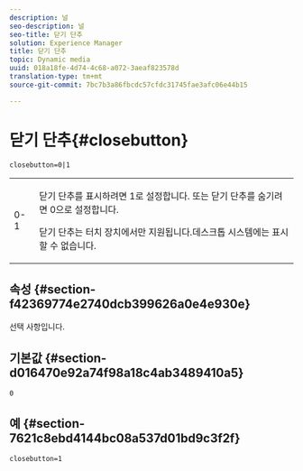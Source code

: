 ```yaml
---
description: 널
seo-description: 널
seo-title: 닫기 단추
solution: Experience Manager
title: 닫기 단추
topic: Dynamic media
uuid: 018a18fe-4d74-4c68-a072-3aeaf823578d
translation-type: tm+mt
source-git-commit: 7bc7b3a86fbcdc57cfdc31745fae3afc06e44b15

---
```



# 닫기 단추{#closebutton}

`closebutton=0|1`

<table id="table_9B98C97485DD4DEB8A6ECBCE8DF6B886"> 
 <tbody> 
  <tr> 
   <td colname="col1"> <p> <span class="codeph"> 0-1 </span> </p> </td> 
   <td colname="col2"> <p>닫기 단추를 표시하려면 <span class="codeph"> 1로 </span> 설정합니다. 또는 닫기 단추를 숨기려면 <span class="codeph"> 0으로 </span> 설정합니다. </p> <p>닫기 단추는 터치 장치에서만 지원됩니다.데스크톱 시스템에는 표시할 수 없습니다. </p> </td> 
  </tr> 
 </tbody> 
</table>

## 속성 {#section-f42369774e2740dcb399626a0e4e930e}

선택 사항입니다.

## 기본값 {#section-d016470e92a74f98a18c4ab3489410a5}

`0`

## 예 {#section-7621c8ebd4144bc08a537d01bd9c3f2f}

```
closebutton=1
```

